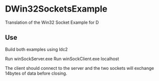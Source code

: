 # DWin32SocketsExample
Translation of the Win32 Socket Example for D

## Use

Build both examples using ldc2

Run winSockServer.exe
Run winSockClient.exe localhost

The client should connect to the server and the two sockets
will exchange 14bytes of data before closing.